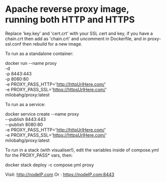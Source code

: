 # Apache reverse proxy image, running both HTTP and HTTPS

Replace 'key.key' and 'cert.crt' with your SSL cert and key, if you have a chain.crt then add as 'chain.crt' and uncomment in Dockerfile, and in proxy-ssl.conf then rebuild for a new image.


To run as a standalone container:

docker run --name proxy \
-d \
-p 8443:443 \
-p 8080:80 \
-e PROXY_PASS_HTTP='http://httpUrlHere.com/' \
-e PROXY_PASS_SSL='https://httpsUrlHere.com/' \
milobahg/proxy:latest

To run as a service:

docker service create --name proxy \
--publish 8443:443 \
--publish 8080:80 \
-e PROXY_PASS_HTTP='http://httpUrlHere.com/' \
-e PROXY_PASS_SSL='https://httpsUrlHere.com/' \
milobahg/proxy:latest

To run in a stack (with visualiser!), edit the variables inside of compose.yml for the PROXY_PASS* vars, then:

docker stack deploy -c compose.yml proxy

Visit: http://nodeIP.com
Or   : https://nodeIP.com:8443
